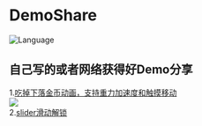 # DemoShare
![Language](https://img.shields.io/badge/language-objc-orange.svg)   
## 自己写的或者网络获得好Demo分享 
1.[吃掉下落金币动画，支持重力加速度和触摸移动](/金币动画测试+加速计)  
![](/2017-03-10%13.58.27.gif)  
2.[slider滑动解锁](/slider滑动解锁测试)  



